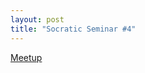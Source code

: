 ```yaml
---
layout: post
title: "Socratic Seminar #4"
---
```


[Meetup](https://www.meetup.com/Bitcoin-Lab-Berlin/events/267904053/)
